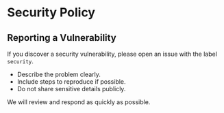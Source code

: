 # Security Policy

## Reporting a Vulnerability
If you discover a security vulnerability, please open an issue with the label `security`.

- Describe the problem clearly.
- Include steps to reproduce if possible.
- Do not share sensitive details publicly.

We will review and respond as quickly as possible.
